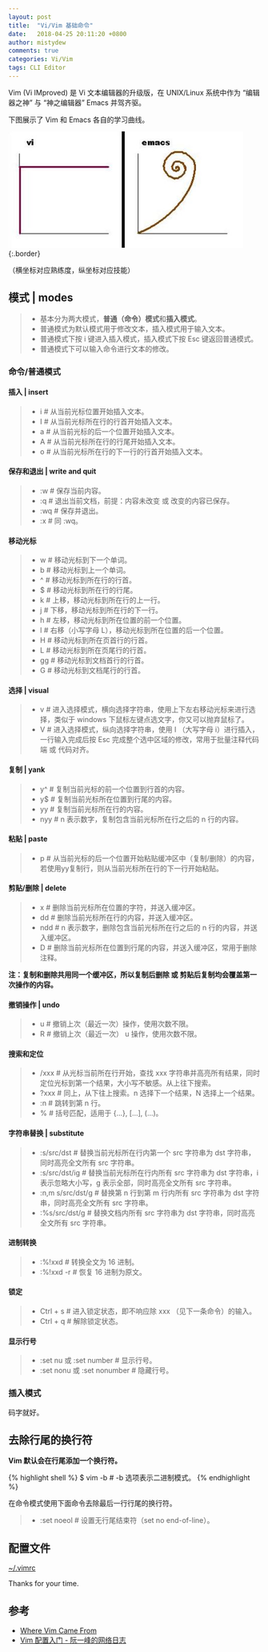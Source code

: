 ```yaml
---
layout: post
title:  "Vi/Vim 基础命令"
date:   2018-04-25 20:11:20 +0800
author: mistydew
comments: true
categories: Vi/Vim
tags: CLI Editor
---
```

Vim (Vi IMproved) 是 Vi 文本编辑器的升级版，在 UNIX/Linux 系统中作为 “编辑器之神” 与 “神之编辑器” Emacs 并驾齐驱。

下图展示了 Vim 和 Emacs 各自的学习曲线。

![curves](/images/vim/vi_emacs_learning_curves.jpg){:.border}

（横坐标对应熟练度，纵坐标对应技能）

## 模式 | modes

> * 基本分为两大模式，**普通（命令）模式**和**插入模式**。
> * 普通模式为默认模式用于修改文本，插入模式用于输入文本。
> * 普通模式下按 i 键进入插入模式，插入模式下按 Esc 键返回普通模式。
> * 普通模式下可以输入命令进行文本的修改。

### 命令/普通模式

#### 插入 | insert

> * i # 从当前光标位置开始插入文本。
> * I # 从当前光标所在行的行首开始插入文本。
> * a # 从当前光标的后一个位置开始插入文本。
> * A # 从当前光标所在行的行尾开始插入文本。
> * o # 从当前光标所在行的下一行的行首开始插入文本。

#### 保存和退出 | write and quit

> * :w # 保存当前内容。
> * :q # 退出当前文档，前提：内容未改变 或 改变的内容已保存。
> * :wq # 保存并退出。
> * :x # 同 :wq。

#### 移动光标

> * w # 移动光标到下一个单词。
> * b # 移动光标到上一个单词。
> * ^ # 移动光标到所在行的行首。
> * $ # 移动光标到所在行的行尾。
> * k # 上移，移动光标到所在行的上一行。
> * j # 下移，移动光标到所在行的下一行。
> * h # 左移，移动光标到所在位置的前一个位置。
> * l # 右移（小写字母 L），移动光标到所在位置的后一个位置。
> * H # 移动光标到所在页首行的行首。
> * L # 移动光标到所在页尾行的行首。
> * gg # 移动光标到文档首行的行首。
> * G # 移动光标到文档尾行的行首。

#### 选择 | visual

> * v # 进入选择模式，横向选择字符串，使用上下左右移动光标来进行选择，类似于 windows 下鼠标左键点选文字，你又可以抛弃鼠标了。
> * V # 进入选择模式，纵向选择字符串，使用 I （大写字母 i）进行插入，一行输入完成后按 Esc 完成整个选中区域的修改，常用于批量注释代码端 或 代码对齐。

#### 复制 | yank

> * y^ # 复制当前光标的前一个位置到行首的内容。
> * y$ # 复制当前光标所在位置到行尾的内容。
> * yy # 复制当前光标所在行的内容。
> * nyy # n 表示数字，复制包含当前光标所在行之后的 n 行的内容。

#### 粘贴 | paste

> * p # 从当前光标的后一个位置开始粘贴缓冲区中（复制/删除）的内容，若使用yy复制行，则从当前光标所在行的下一行开始粘贴。

#### 剪贴/删除 | delete

> * x # 删除当前光标所在位置的字符，并送入缓冲区。
> * dd # 删除当前光标所在行的内容，并送入缓冲区。
> * ndd # n 表示数字，删除包含当前光标所在行之后的 n 行的内容，并送入缓冲区。
> * D # 删除当前光标所在位置到行尾的内容，并送入缓冲区，常用于删除注释。

**注：复制和删除共用同一个缓冲区，所以复制后删除 或 剪贴后复制均会覆盖第一次操作的内容。**

#### 撤销操作 | undo

> * u # 撤销上次（最近一次）操作，使用次数不限。
> * R # 撤销上次（最近一次） u 操作，使用次数不限。

#### 搜索和定位

> * /xxx # 从光标当前所在行开始，查找 xxx 字符串并高亮所有结果，同时定位光标到第一个结果，大小写不敏感。从上往下搜索。
> * ?xxx # 同上，从下往上搜索。n 选择下一个结果，N 选择上一个结果。
> * :n # 跳转到第 n 行。
> * % # 括号匹配，适用于 {...}, [...], (...)。

#### 字符串替换 | substitute

> * :s/src/dst # 替换当前光标所在行内第一个 src 字符串为 dst 字符串，同时高亮全文所有 src 字符串。
> * :s/src/dst/ig # 替换当前光标所在行内所有 src 字符串为 dst 字符串，i 表示忽略大小写，g 表示全部，同时高亮全文所有 src 字符串。
> * :n,m s/src/dst/g # 替换第 n 行到第 m 行内所有 src 字符串为 dst 字符串，同时高亮全文所有 src 字符串。
> * :%s/src/dst/g # 替换文档内所有 src 字符串为 dst 字符串，同时高亮全文所有 src 字符串。

#### 进制转换

> * :%!xxd # 转换全文为 16 进制。
> * :%!xxd -r # 恢复 16 进制为原文。

#### 锁定

> * Ctrl + s # 进入锁定状态，即不响应除 xxx （见下一条命令）的输入。
> * Ctrl + q # 解除锁定状态。

#### 显示行号

> * :set nu 或 :set number # 显示行号。
> * :set nonu 或 :set nonumber # 隐藏行号。

### 插入模式

码字就好。

## 去除行尾的换行符

**Vim 默认会在行尾添加一个换行符。**

{% highlight shell %}
$ vim -b <file> # -b 选项表示二进制模式。
{% endhighlight %}

在命令模式使用下面命令去除最后一行行尾的换行符。

> * :set noeol # 设置无行尾结束符（set no end-of-line）。

## 配置文件

[~/.vimrc](https://github.com/mistydew/os.conf/blob/master/macOS/Users/mistydew/.vimrc)

Thanks for your time.

## 参考

* [Where Vim Came From](https://twobithistory.org/2018/08/05/where-vim-came-from.html)
* [Vim 配置入门 - 阮一峰的网络日志](http://www.ruanyifeng.com/blog/2018/09/vimrc.html)
